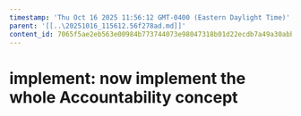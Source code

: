 ```yaml
---
timestamp: 'Thu Oct 16 2025 11:56:12 GMT-0400 (Eastern Daylight Time)'
parent: '[[..\20251016_115612.56f278ad.md]]'
content_id: 7065f5ae2eb563e00984b773744073e98047318b01d22ecdb7a49a30abbef17c
---
```


# implement: now implement the whole Accountability concept

